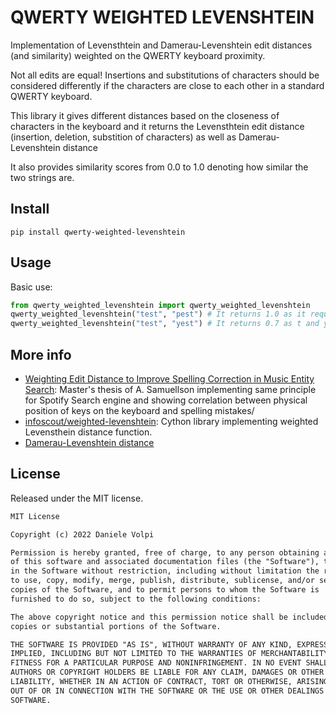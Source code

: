 # QWERTY WEIGHTED LEVENSHTEIN

Implementation of Levensthtein and Damerau-Levenshtein edit distances (and similarity) weighted on the QWERTY keyboard proximity.

Not all edits are equal! Insertions and substitutions of characters should be considered differently if the characters are close to each other in a standard QWERTY keyboard.

This library it gives different distances based on the closeness of characters in the keyboard and it returns the Levensthtein edit distance (insertion, deletion, substition of characters) as well as Damerau-Levenshtein distance

It also provides similarity scores from 0.0 to 1.0 denoting how similar the two strings are.

## Install

```terminal
pip install qwerty-weighted-levenshtein
```

## Usage

Basic use:

```python
from qwerty_weighted_levenshtein import qwerty_weighted_levenshtein
qwerty_weighted_levenshtein("test", "pest") # It returns 1.0 as it requires one substitution (t > p = 1.0)
qwerty_weighted_levenshtein("test", "yest") # It returns 0.7 as t and y are close in the keyboard (t > y = 0.7)
```

## More info

- [Weighting Edit Distance to
Improve Spelling Correction in
Music Entity Search](http://www.diva-portal.org/smash/get/diva2:1116701/FULLTEXT01.pdf): Master's thesis of A. Samuellson implementing same principle for Spotify Search engine and showing correlation between physical position of keys on the keyboard and spelling mistakes/
- [infoscout/weighted-levenshtein](https://github.com/infoscout/weighted-levenshtein): Cython library implementing weighted Levensthein distance function.
- [Damerau-Levenshtein distance](https://en.wikipedia.org/wiki/Damerau%E2%80%93Levenshtein_distance#Distance_with_adjacent_transpositions)

## License

Released under the MIT license.

```txt
MIT License

Copyright (c) 2022 Daniele Volpi

Permission is hereby granted, free of charge, to any person obtaining a copy
of this software and associated documentation files (the "Software"), to deal
in the Software without restriction, including without limitation the rights
to use, copy, modify, merge, publish, distribute, sublicense, and/or sell
copies of the Software, and to permit persons to whom the Software is
furnished to do so, subject to the following conditions:

The above copyright notice and this permission notice shall be included in all
copies or substantial portions of the Software.

THE SOFTWARE IS PROVIDED "AS IS", WITHOUT WARRANTY OF ANY KIND, EXPRESS OR
IMPLIED, INCLUDING BUT NOT LIMITED TO THE WARRANTIES OF MERCHANTABILITY,
FITNESS FOR A PARTICULAR PURPOSE AND NONINFRINGEMENT. IN NO EVENT SHALL THE
AUTHORS OR COPYRIGHT HOLDERS BE LIABLE FOR ANY CLAIM, DAMAGES OR OTHER
LIABILITY, WHETHER IN AN ACTION OF CONTRACT, TORT OR OTHERWISE, ARISING FROM,
OUT OF OR IN CONNECTION WITH THE SOFTWARE OR THE USE OR OTHER DEALINGS IN THE
SOFTWARE.
```

